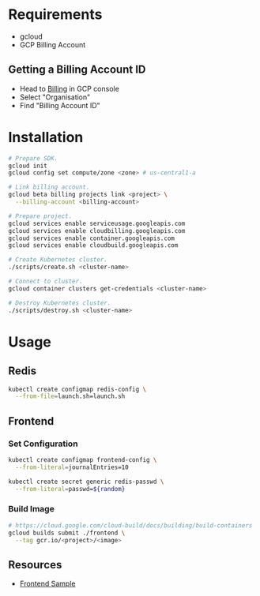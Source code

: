 # Requirements

- gcloud
- GCP Billing Account

## Getting a Billing Account ID

- Head to [Billing](https://console.cloud.google.com/billing) in GCP console
- Select "Organisation"
- Find "Billing Account ID"

# Installation

```sh
# Prepare SDK.
gcloud init
gcloud config set compute/zone <zone> # us-central1-a

# Link billing account.
gcloud beta billing projects link <project> \
  --billing-account <billing-account>

# Prepare project.
gcloud services enable serviceusage.googleapis.com
gcloud services enable cloudbilling.googleapis.com
gcloud services enable container.googleapis.com
gcloud services enable cloudbuild.googleapis.com

# Create Kubernetes cluster.
./scripts/create.sh <cluster-name>

# Connect to cluster.
gcloud container clusters get-credentials <cluster-name>

# Destroy Kubernetes cluster.
./scripts/destroy.sh <cluster-name>
```

# Usage

## Redis

```sh
kubectl create configmap redis-config \
  --from-file=launch.sh=launch.sh
```

## Frontend

### Set Configuration

```sh
kubectl create configmap frontend-config \
  --from-literal=journalEntries=10

kubectl create secret generic redis-passwd \
  --from-literal=passwd=${random}
```

### Build Image

```sh
# https://cloud.google.com/cloud-build/docs/building/build-containers
gcloud builds submit ./frontend \
  --tag gcr.io/<project>/<image>
```

## Resources

- [Frontend Sample](https://github.com/brendandburns/kbp-sample/blob/master/server.js)

